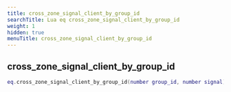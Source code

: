 ```yaml
---
title: cross_zone_signal_client_by_group_id
searchTitle: Lua eq cross_zone_signal_client_by_group_id
weight: 1
hidden: true
menuTitle: cross_zone_signal_client_by_group_id
---
```

## cross_zone_signal_client_by_group_id
```lua
eq.cross_zone_signal_client_by_group_id(number group_id, number signal) -- void
```